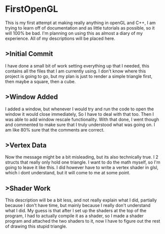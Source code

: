 # FirstOpenGL
This is my first attempt at making really anything in openGL and C++, I am trying to learn off of documentation and as little tutorials as possible, so it will 100% be bad. I'm planning on using this as almost a diary of my experience. All of my descriptions will be placed here.

## >Initial Commit
I have done a small bit of work setting everything up that I needed, this contains all the files that I am currently using. I don't know where this project is going to go, but my plan is just to render a simple triangle first, then maybe a square, then a cube.

## >Window Added
I added a window, but whenever I would try and run the code to open the window it would close immediately, So I have to deal with that too. Then I was able to add window rescale functionality. With that done, I went though and commented to make sure that I truly understood what was going on. I am like 80% sure that the comments are correct.

## >Vertex Data
Now the message might be a bit misleading, but its also technically true. I 2 structs that really only hold one triangle. I want to do the math myself, so I'm going to leave it like this. I did however have to write a vertex shader in glsl, which i dont understand, but it will come to me at some point.

## >Shader Work
This description will be a bit less, and not really explain what I did, partially because I don't have time, but mainly because I really don't understand what I did. My guess is that after I set up the shaders at the top of the program, I had to actually compile it as a shader, so I made a shader program and attached the two shaders to it, now I have to figure out the rest of drawing this stupid triangle.
